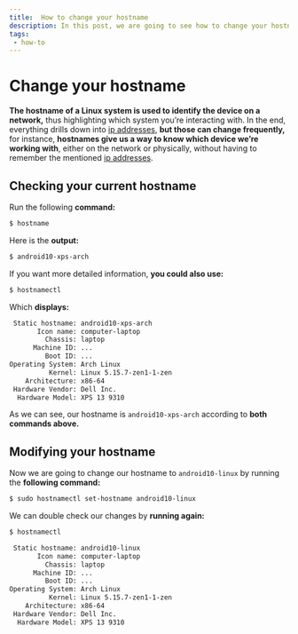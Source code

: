 ```yaml
---
title:  How to change your hostname
description: In this post, we are going to see how to change your hostname in linux. 
tags: 
 - how-to
---
```


# Change your hostname

**The hostname of a Linux system is used to identify the device on a network,** thus highlighting which system you’re interacting with. In the end, everything drills down into [ip addresses](find-your-ip-address), **but those can change frequently,** for instance, **hostnames give us a way to know which device we’re working with**, either on the network or physically, without having to remember the mentioned [ip addresses](find-your-ip-address).

## Checking your current hostname

Run the following **command:**

```bash
$ hostname
```

Here is the **output:**

```bash
$ android10-xps-arch
```

If you want more detailed information, **you could also use:**

```bash
$ hostnamectl
```

Which **displays:**

```bash
 Static hostname: android10-xps-arch
       Icon name: computer-laptop
         Chassis: laptop
      Machine ID: ...
         Boot ID: ...
Operating System: Arch Linux                      
          Kernel: Linux 5.15.7-zen1-1-zen
    Architecture: x86-64
 Hardware Vendor: Dell Inc.
  Hardware Model: XPS 13 9310
```

As we can see, our hostname is `android10-xps-arch` according to **both commands above.** 

## Modifying your hostname

Now we are going to change our hostname to `android10-linux` by running the **following command:**

```bash
$ sudo hostnamectl set-hostname android10-linux
```

We can double check our changes by **running again:**

```bash
$ hostnamectl
```

```bash
 Static hostname: android10-linux
       Icon name: computer-laptop
         Chassis: laptop
      Machine ID: ...
         Boot ID: ...
Operating System: Arch Linux                      
          Kernel: Linux 5.15.7-zen1-1-zen
    Architecture: x86-64
 Hardware Vendor: Dell Inc.
  Hardware Model: XPS 13 9310
```